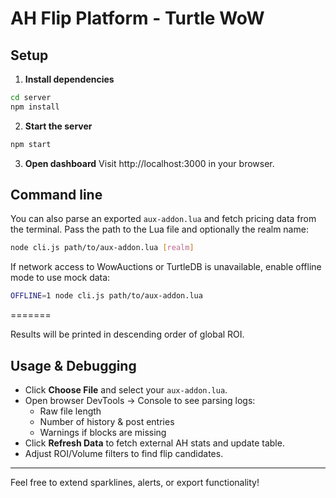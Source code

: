 # AH Flip Platform - Turtle WoW

## Setup

1. **Install dependencies**
```bash
cd server
npm install
```

2. **Start the server**
```bash
npm start
```

3. **Open dashboard**
Visit http://localhost:3000 in your browser.

## Command line

You can also parse an exported `aux-addon.lua` and fetch pricing data from the
terminal. Pass the path to the Lua file and optionally the realm name:

```bash
node cli.js path/to/aux-addon.lua [realm]
```


If network access to WowAuctions or TurtleDB is unavailable, enable offline mode
to use mock data:

```bash
OFFLINE=1 node cli.js path/to/aux-addon.lua
```

=======

Results will be printed in descending order of global ROI.

## Usage & Debugging

- Click **Choose File** and select your `aux-addon.lua`.
- Open browser DevTools → Console to see parsing logs:
  - Raw file length
  - Number of history & post entries
  - Warnings if blocks are missing
- Click **Refresh Data** to fetch external AH stats and update table.
- Adjust ROI/Volume filters to find flip candidates.

---
Feel free to extend sparklines, alerts, or export functionality!

